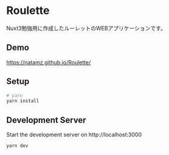 # Roulette
Nuxt3勉強用に作成したルーレットのWEBアプリケーションです。

## Demo

<https://natamz.github.io/Roulette/>

## Setup

```bash
# yarn
yarn install
```

## Development Server

Start the development server on http://localhost:3000

```bash
yarn dev
```
